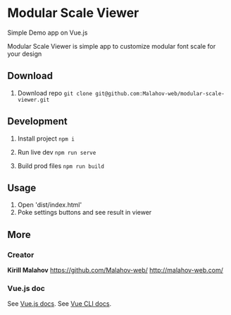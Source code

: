 # Modular Scale Viewer
Simple Demo app on Vue.js

Modular Scale Viewer is simple app to customize modular font scale for your design 


## Download
1. Download repo
 `git clone git@github.com:Malahov-web/modular-scale-viewer.git`

## Development
1. Install project
`npm i`

2.  Run live dev
`npm run serve`   

3.  Build prod files 
 `npm run build`

## Usage
1. Open 'dist/index.html'
2. Poke settings buttons and see result in viewer


## More

### Creator
**Kirill Malahov**
https://github.com/Malahov-web/
http://malahov-web.com/

### Vue.js doc
See [Vue.js docs](https://vuejs.org/).
See [Vue CLI docs](https://cli.vuejs.org/).
